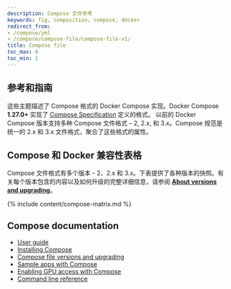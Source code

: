 ```yaml
---
description: Compose 文件参考
keywords: fig, composition, compose, docker
redirect_from:
- /compose/yml
- /compose/compose-file/compose-file-v1/
title: Compose file
toc_max: 4
toc_min: 1
---
```


##  参考和指南

这些主题描述了 Compose 格式的 Docker Compose 实现。Docker Compose  **1.27.0+** 实现了 [Compose Specification](https://github.com/compose-spec/compose-spec/blob/master/spec.md) 定义的格式。
以前的 Docker Compose 版本支持多种 Compose 文件格式 – 2, 2.x, 和 3.x。Compose 规范是统一的 2.x 和 3.x 文件格式，聚合了这些格式的属性。

## Compose 和 Docker 兼容性表格

Compose 文件格式有多个版本 - 2、2.x 和 3.x。下表提供了各种版本的快照。有关每个版本包含的内容以及如何升级的完整详细信息，请参阅 **[About versions and upgrading](compose-versioning.md)**。

{% include content/compose-matrix.md %}

## Compose documentation

- [User guide](../index.md)
- [Installing Compose](../install.md)
- [Compose file versions and upgrading](compose-versioning.md)
- [Sample apps with Compose](../samples-for-compose.md)
- [Enabling GPU access with Compose](../gpu-support.md)
- [Command line reference](../reference/index.md)
